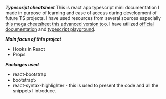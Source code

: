 ***Typescript cheatsheet***
This is react app typescript mini documentation I made in purpose of learning and ease of access during development of future TS projects. I have used resources from several sources especially
[this mega cheatsheet](https://github.com/typescript-cheatsheets/react/blob/main/README.md#basic-cheatsheet-table-of-contents)
[this advanced version too](https://github.com/typescript-cheatsheets/react).
I have utilized [official documentation](https://www.typescriptlang.org/) and [typescript playground](https://www.typescriptlang.org/play).

***Main focus of this project***
- Hooks in React
- Props 

***Packages used***
  - react-bootstrap
  - bootstrap5
  - react-syntax-highlighter - this is used to present the code and all the snippets I introduce.


